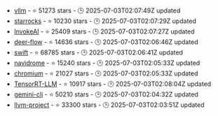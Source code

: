 - [vllm](https://github.com/vllm-project/vllm) - ⭐ 51273 stars - 🕒 2025-07-03T02:07:49Z updated
- [starrocks](https://github.com/StarRocks/starrocks) - ⭐ 10230 stars - 🕒 2025-07-03T02:07:29Z updated
- [InvokeAI](https://github.com/invoke-ai/InvokeAI) - ⭐ 25409 stars - 🕒 2025-07-03T02:07:27Z updated
- [deer-flow](https://github.com/bytedance/deer-flow) - ⭐ 14636 stars - 🕒 2025-07-03T02:06:46Z updated
- [swift](https://github.com/swiftlang/swift) - ⭐ 68785 stars - 🕒 2025-07-03T02:06:41Z updated
- [navidrome](https://github.com/navidrome/navidrome) - ⭐ 15240 stars - 🕒 2025-07-03T02:05:33Z updated
- [chromium](https://github.com/chromium/chromium) - ⭐ 21027 stars - 🕒 2025-07-03T02:05:33Z updated
- [TensorRT-LLM](https://github.com/NVIDIA/TensorRT-LLM) - ⭐ 10917 stars - 🕒 2025-07-03T02:08:04Z updated
- [gemini-cli](https://github.com/google-gemini/gemini-cli) - ⭐ 50210 stars - 🕒 2025-07-03T02:04:32Z updated
- [llvm-project](https://github.com/llvm/llvm-project) - ⭐ 33300 stars - 🕒 2025-07-03T02:03:51Z updated
